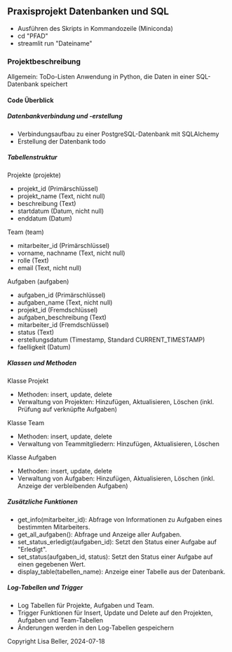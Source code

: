 ## Praxisprojekt Datenbanken und SQL
- Ausführen des Skripts in Kommandozeile (Miniconda)
- cd "PFAD"
- streamlit run "Dateiname"

### Projektbeschreibung

Allgemein: ToDo-Listen Anwendung in Python, die Daten in einer SQL-Datenbank speichert

#### Code Überblick

##### Datenbankverbindung und -erstellung

- Verbindungsaufbau zu einer PostgreSQL-Datenbank mit SQLAlchemy
- Erstellung der Datenbank todo

##### Tabellenstruktur

Projekte (projekte)
- projekt_id (Primärschlüssel)
- projekt_name (Text, nicht null)
- beschreibung (Text)
- startdatum (Datum, nicht null)
- enddatum (Datum)

Team (team)
- mitarbeiter_id (Primärschlüssel)
- vorname, nachname (Text, nicht null)
- rolle (Text)
- email (Text, nicht null)

Aufgaben (aufgaben)
- aufgaben_id (Primärschlüssel)
- aufgaben_name (Text, nicht null)
- projekt_id (Fremdschlüssel)
- aufgaben_beschreibung (Text)
- mitarbeiter_id (Fremdschlüssel)
- status (Text)
- erstellungsdatum (Timestamp, Standard CURRENT_TIMESTAMP)
- faelligkeit (Datum)

##### Klassen und Methoden

Klasse Projekt
- Methoden: insert, update, delete
- Verwaltung von Projekten: Hinzufügen, Aktualisieren, Löschen (inkl. Prüfung auf verknüpfte Aufgaben)

Klasse Team
- Methoden: insert, update, delete
- Verwaltung von Teammitgliedern: Hinzufügen, Aktualisieren, Löschen

Klasse Aufgaben
- Methoden: insert, update, delete
- Verwaltung von Aufgaben: Hinzufügen, Aktualisieren, Löschen (inkl. Anzeige der verbleibenden Aufgaben)

##### Zusätzliche Funktionen
- get_info(mitarbeiter_id): Abfrage von Informationen zu Aufgaben eines bestimmten Mitarbeiters.
- get_all_aufgaben(): Abfrage und Anzeige aller Aufgaben.
- set_status_erledigt(aufgaben_id): Setzt den Status einer Aufgabe auf "Erledigt".
- set_status(aufgaben_id, status): Setzt den Status einer Aufgabe auf einen gegebenen Wert.
- display_table(tabellen_name): Anzeige einer Tabelle aus der Datenbank.

##### Log-Tabellen und Trigger
- Log Tabellen für Projekte, Aufgaben und Team.
- Trigger Funktionen für Insert, Update und Delete auf den Projekten, Aufgaben und Team-Tabellen
- Änderungen werden in den Log-Tabellen gespeichern

Copyright Lisa Beller, 2024-07-18
